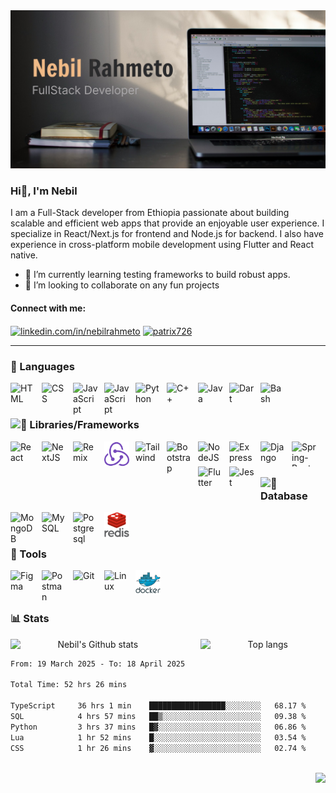 

<img src="./ReadMe-Header.png">

### Hi👋, I'm Nebil
I am a Full-Stack developer from Ethiopia passionate about building scalable and efficient web apps that provide an enjoyable user experience. I specialize in React/Next.js for frontend and Node.js for backend. I also have experience in cross-platform mobile development using Flutter and React native.
- 🌱 I’m currently learning testing frameworks to build robust apps.
- 👯 I’m looking to collaborate on any fun projects
#### Connect with me:
<p align="left">  
<a href="https://linkedin.com/in/nebilrahmeto" target="blank"><img align="center" src="https://raw.githubusercontent.com/rahuldkjain/github-profile-readme-generator/master/src/images/icons/Social/linked-in-alt.svg" alt="linkedin.com/in/nebilrahmeto" height="30" width="40" /></a>  
<a href="https://www.leetcode.com/patrix726" target="blank"><img align="center" src="https://raw.githubusercontent.com/rahuldkjain/github-profile-readme-generator/master/src/images/icons/Social/leet-code.svg" alt="patrix726" height="30" width="40" /></a>  
</p>

---

### 🧰 Languages

<p align="left">
<img align="left" alt="HTML" width="40px" style="padding-right:10px;" src="https://cdn.jsdelivr.net/gh/devicons/devicon/icons/html5/html5-plain.svg" />
<img align="left" alt="CSS" width="40px" style="padding-right:10px;" src="https://cdn.jsdelivr.net/gh/devicons/devicon/icons/css3/css3-plain.svg" />
<img align="left" alt="JavaScript" width="40px" style="padding-right:10px;" src="https://cdn.jsdelivr.net/gh/devicons/devicon/icons/javascript/javascript-plain.svg" />
<img align="left" alt="JavaScript" width="40px" style="padding-right:10px;" src="https://cdn.jsdelivr.net/gh/devicons/devicon@latest/icons/typescript/typescript-original.svg" />
<img align="left" alt="Python" width="40px" style="padding-right:10px;" src="https://cdn.jsdelivr.net/gh/devicons/devicon/icons/python/python-plain.svg" />
<img align="left" alt="C++" width="40px" style="padding-right:10px;" src="https://cdn.jsdelivr.net/gh/devicons/devicon@latest/icons/cplusplus/cplusplus-original.svg" />
<img align="left" alt="Java" width="40px" style="padding-right:10px;" src="https://cdn.jsdelivr.net/gh/devicons/devicon/icons/java/java-original.svg"/>
<img align="left" alt="Dart" width="40px" style="padding-right:10px;" src="https://cdn.jsdelivr.net/gh/devicons/devicon@latest/icons/dart/dart-original.svg" />
<img align="left" alt="Bash" width="40px" src="https://img.icons8.com/?size=100&id=9MJf0ngDwS8z&format=png&color=000000" />
</p>

<br/>
<br/>

### <img alt="🧰" height="20px" src="https://img.icons8.com/?size=100&id=0SUK7eSJS0sH&format=png&color=000000"/> Libraries/Frameworks

<p align="left">
<img align="left" alt="React" width="40px" style="padding-right:10px;" src="https://cdn.jsdelivr.net/gh/devicons/devicon/icons/react/react-original.svg" />
<img align="left" alt="NextJS" width="40px" style="padding-right:10px;" src="https://cdn.jsdelivr.net/gh/devicons/devicon@latest/icons/nextjs/nextjs-original.svg" />
<img align="left" alt="Remix" width="40px" style="padding-right:10px;" src="https://remix.run/_brand/remix-letter-glowing.svg" />
<img align="left" alt="Redux"src="https://raw.githubusercontent.com/devicons/devicon/master/icons/redux/redux-original.svg" style="padding-right:10px;" alt="redux" width="40" height="40"/>
<img align="left" alt="Tailwind" width="40px" style="padding-right:10px;" src="https://cdn.jsdelivr.net/gh/devicons/devicon@latest/icons/tailwindcss/tailwindcss-original.svg" />
<img align="left" alt="Bootstrap" width="40px" style="padding-right:10px;" src="https://cdn.jsdelivr.net/gh/devicons/devicon/icons/bootstrap/bootstrap-original.svg" />
<img align="left" alt="NodeJS" width="40px" style="padding-right:10px;" src="https://cdn.jsdelivr.net/gh/devicons/devicon@latest/icons/nodejs/nodejs-original-wordmark.svg" />
<img align="left" alt="Express" width="40px" style="padding-right:10px;" src="https://img.icons8.com/?size=100&id=kg46nzoJrmTR&format=png&color=104A8F" />
<img align="left" alt="Django" src="https://cdn.worldvectorlogo.com/logos/django.svg" style="padding-right:10px;"  width="40" height="40"/>
<img align="left" alt="Spring-Boot" src="https://www.vectorlogo.zone/logos/springio/springio-icon.svg" style="padding-right:10px;" width="40" height="40"/>
<img align="left" alt="Flutter" width="40px" style="padding-right:10px;" src="https://cdn.jsdelivr.net/gh/devicons/devicon@latest/icons/flutter/flutter-original.svg" />
<img align="left" alt="Jest" src="https://www.vectorlogo.zone/logos/jestjsio/jestjsio-icon.svg" style="padding-right:10px;" width="40" height="40"/>

</p>

<br/>
<br/>

### <img alt="🧰" width="18px" src="https://img.icons8.com/?size=100&id=1476&format=png&color=104A8F"/> Database

<p align="left">
<img align="left" alt="MongoDB" width="40px" style="padding-right:10px;" src="https://cdn.jsdelivr.net/gh/devicons/devicon@latest/icons/mongodb/mongodb-original.svg" />
<img align="left" alt="MySQL" width="40px" style="padding-right:10px;" src="https://cdn.jsdelivr.net/gh/devicons/devicon@latest/icons/mysql/mysql-original.svg"/>
<img align="left" alt="Postgresql" width="40px" style="padding-right:10px;" src="https://cdn.jsdelivr.net/gh/devicons/devicon@latest/icons/postgresql/postgresql-original.svg" />
<img align="left" alt="Redis" width="40px" style="padding-right:10px;" src="https://raw.githubusercontent.com/devicons/devicon/master/icons/redis/redis-original-wordmark.svg" />
</p>


<br/>
<br/>

### 🔧 Tools

<p align="left">
<img src="https://raw.githubusercontent.com/devicons/devicon/master/icons/docker/docker-original-wordmark.svg" alt="docker" width="40" height="40"/>
<img align="left" alt="Figma" width="40px" style="padding-right:10px;" src="https://cdn.jsdelivr.net/gh/devicons/devicon@latest/icons/figma/figma-original.svg" />
<img align="left" alt="Postman" width="40px" style="padding-right:10px;" src="https://cdn.jsdelivr.net/gh/devicons/devicon@latest/icons/postman/postman-original.svg" />
<img align="left" alt="Git" width="40px" style="padding-right:10px;" src="https://cdn.jsdelivr.net/gh/devicons/devicon@latest/icons/git/git-original.svg" />
<img align="left" alt="Linux" width="40px" style="padding-right:10px;" src="https://cdn.jsdelivr.net/gh/devicons/devicon/icons/linux/linux-original.svg" />
</p>

### 📊 Stats

<div align="center" style="width: 100%; display: flex; flex-direction: row; align-items: center; justify-content: space-around; gap: 40px;">
  <img height=auto width=52.6% src="https://github-readme-stats.vercel.app/api?username=patrix726&show_icons=true&theme=github_dark" alt="Nebil's Github stats">
  <img height=auto width=40% src="https://github-readme-stats.vercel.app/api/top-langs/?username=patrix726&layout=compact&theme=github_dark&exclude_repo=CS1graphics-Project" alt="Top langs">
</div>
<!--START_SECTION:waka-->

```txt
From: 19 March 2025 - To: 18 April 2025

Total Time: 52 hrs 26 mins

TypeScript     36 hrs 1 min    █████████████████░░░░░░░░   68.17 %
SQL            4 hrs 57 mins   ██▒░░░░░░░░░░░░░░░░░░░░░░   09.38 %
Python         3 hrs 37 mins   █▓░░░░░░░░░░░░░░░░░░░░░░░   06.86 %
Lua            1 hr 52 mins    █░░░░░░░░░░░░░░░░░░░░░░░░   03.54 %
CSS            1 hr 26 mins    ▓░░░░░░░░░░░░░░░░░░░░░░░░   02.74 %
```

<!--END_SECTION:waka-->
<br/>
<img align="right" src="https://komarev.com/ghpvc/?username=patrix726&color=ef8354&style=for-the-badge&abbreviated=true">

